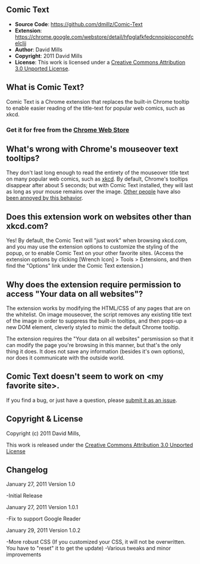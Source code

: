 Comic Text
----------
- **Source Code**: https://github.com/dmillz/Comic-Text
- **Extension**: https://chrome.google.com/webstore/detail/hfpglafkfedcnnojpioconphfcelcljj
- **Author**: David Mills
- **Copyright**: 2011 David Mills
- **License**: This work is licensed under a [Creative Commons Attribution 3.0 Unported License](http://creativecommons.org/licenses/by/3.0/).

What is Comic Text?
-------------------
Comic Text is a Chrome extension that replaces the built-in Chrome tooltip to enable easier reading of the title-text for popular web comics, such as xkcd.

### Get it for free from the [Chrome Web Store](https://chrome.google.com/webstore/detail/hfpglafkfedcnnojpioconphfcelcljj)

What's wrong with Chrome's mouseover text tooltips?
---------------------------------------------------
They don't last long enough to read the entirety of the mouseover title text on many popular web comics, such as [xkcd](xkcd.com). By default, Chrome's tooltips disappear after about 5 seconds; but with Comic Text installed, they will last as long as your mouse remains over the image. [Other people](http://www.google.com/support/forum/p/Chrome/thread?tid=4f641efdaeb3c585) have also [been annoyed by this behavior](http://code.google.com/p/chromium/issues/detail?id=1441).

Does this extension work on websites other than xkcd.com?
---------------------------------------------------------
Yes! By default, the Comic Text will "just work" when browsing xkcd.com, and you may use the extension options to customize the styling of the popup, or to enable Comic Text on your other favorite sites. (Access the extension options by clicking [Wrench Icon] > Tools > Extensions, and then find the "Options" link under the Comic Text extension.)

Why does the extension require permission to access "Your data on all websites"?
--------------------------------------------------------------------------------
The extension works by modifying the HTML/CSS of any pages that are on the whitelist. On image mouseover, the script removes any existing title text of the image in order to suppress the built-in tooltips, and then pops-up a new DOM element, cleverly styled to mimic the default Chrome tooltip.

The extension requires the "Your data on all websites" persmission so that it can modify the page you're browsing in this manner, but that's the only thing it does. It does not save any information (besides it's own options), nor does it communicate with the outside world. 

Comic Text doesn't seem to work on &lt;my favorite site&gt;.
-------------------------------------------------------
If you find a bug, or just have a question, please [submit it as an issue](https://github.com/dmillz/Comic-Text/issues).

Copyright & License
-------------------

Copyright (c) 2011 David Mills, 

This work is released under the [Creative Commons Attribution 3.0 Unported License](http://creativecommons.org/licenses/by/3.0/)

Changelog
---------
January 27, 2011
Version 1.0

-Initial Release

January 27, 2011
Version 1.0.1

-Fix to support Google Reader

January 29, 2011
Version 1.0.2

-More robust CSS (If you customized your CSS, it will not be overwritten. You have to "reset" it to get the update)
-Various tweaks and minor improvements